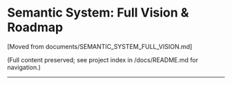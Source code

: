 # Semantic System: Full Vision & Roadmap

[Moved from documents/SEMANTIC_SYSTEM_FULL_VISION.md]

(Full content preserved; see project index in /docs/README.md for navigation.)

---

